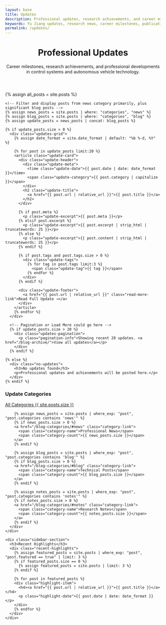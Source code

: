 ```yaml
---
layout: base
title: Updates
description: Professional updates, research achievements, and career milestones from Dr. Yu Jiang's work in control systems and autonomous vehicles.
keywords: Yu Jiang updates, research news, career milestones, publications, professional achievements
permalink: /updates/
---
```


<div class="updates-container">
  <header class="updates-header">
    <h1>Professional Updates</h1>
    <p class="updates-intro">Career milestones, research achievements, and professional developments in control systems and autonomous vehicle technology.</p>
  </header>

  <section class="updates-content">
    {% assign all_posts = site.posts %}
    
    <!-- Filter and display posts from news category primarily, plus significant blog posts -->
    {% assign news_posts = site.posts | where: "categories", "news" %}
    {% assign blog_posts = site.posts | where: "categories", "blog" %}
    {% assign update_posts = news_posts | concat: blog_posts %}
    
    {% if update_posts.size > 0 %}
      <div class="updates-grid">
        {% assign date_format = site.date_format | default: "%b %-d, %Y" %}
        
        {% for post in update_posts limit:20 %}
        <article class="update-card">
          <div class="update-header">
            <div class="update-meta">
              <time class="update-date">{{ post.date | date: date_format }}</time>
              <span class="update-category">{{ post.category | capitalize }}</span>
            </div>
            <h2 class="update-title">
              <a href="{{ post.url | relative_url }}">{{ post.title }}</a>
            </h2>
          </div>
          
          {% if post.meta %}
            <p class="update-excerpt">{{ post.meta }}</p>
          {% elsif post.excerpt %}
            <p class="update-excerpt">{{ post.excerpt | strip_html | truncatewords: 25 }}</p>
          {% else %}
            <p class="update-excerpt">{{ post.content | strip_html | truncatewords: 25 }}</p>
          {% endif %}
          
          {% if post.tags and post.tags.size > 0 %}
            <div class="update-tags">
              {% for tag in post.tags limit:3 %}
                <span class="update-tag">{{ tag }}</span>
              {% endfor %}
            </div>
          {% endif %}
          
          <div class="update-footer">
            <a href="{{ post.url | relative_url }}" class="read-more-link">Read Full Update →</a>
          </div>
        </article>
        {% endfor %}
      </div>
      
      <!-- Pagination or Load More could go here -->
      {% if update_posts.size > 20 %}
        <div class="updates-pagination">
          <p class="pagination-info">Showing recent 20 updates. <a href="/blog-archive/">View all updates</a></p>
        </div>
      {% endif %}
      
    {% else %}
      <div class="no-updates">
        <h3>No updates found</h3>
        <p>Professional updates and achievements will be posted here.</p>
      </div>
    {% endif %}
  </section>

  <!-- Categories Section -->
  <aside class="updates-sidebar">
    <div class="sidebar-section">
      <h3>Update Categories</h3>
      <div class="category-links">
        <a href="/blog-categories/" class="category-link">
          <span class="category-name">All Categories</span>
          <span class="category-count">{{ site.posts.size }}</span>
        </a>
        
        {% assign news_posts = site.posts | where_exp: "post", "post.categories contains 'news'" %}
        {% if news_posts.size > 0 %}
        <a href="/blog-categories/#news" class="category-link">
          <span class="category-name">Professional News</span>
          <span class="category-count">{{ news_posts.size }}</span>
        </a>
        {% endif %}
        
        {% assign blog_posts = site.posts | where_exp: "post", "post.categories contains 'blog'" %}
        {% if blog_posts.size > 0 %}
        <a href="/blog-categories/#blog" class="category-link">
          <span class="category-name">Technical Posts</span>
          <span class="category-count">{{ blog_posts.size }}</span>
        </a>
        {% endif %}
        
        {% assign notes_posts = site.posts | where_exp: "post", "post.categories contains 'notes'" %}
        {% if notes_posts.size > 0 %}
        <a href="/blog-categories/#notes" class="category-link">
          <span class="category-name">Research Notes</span>
          <span class="category-count">{{ notes_posts.size }}</span>
        </a>
        {% endif %}
      </div>
    </div>
    
    <div class="sidebar-section">
      <h3>Recent Highlights</h3>
      <div class="recent-highlights">
        {% assign featured_posts = site.posts | where_exp: "post", "post.featured == true" | limit: 3 %}
        {% if featured_posts.size == 0 %}
          {% assign featured_posts = site.posts | limit: 3 %}
        {% endif %}
        
        {% for post in featured_posts %}
        <div class="highlight-item">
          <h4><a href="{{ post.url | relative_url }}">{{ post.title }}</a></h4>
          <p class="highlight-date">{{ post.date | date: date_format }}</p>
        </div>
        {% endfor %}
      </div>
    </div>
  </aside>

</div>